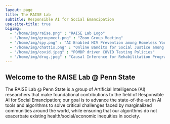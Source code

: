 ```yaml
---
layout: page
title: The RAISE Lab
subtitle: Responsible AI for Social Emancipation
use-site-title: true
bigimg:
  - "/home/img/raise.png" : "RAISE Lab Logo"
  - "/home/img/groupmeet.png" : "Zoom Group Meeting"
  - "/home/img/spy.png" : "AI Enabled HIV Prevention among Homeless Youth"
  - "/home/img/chattis.png" : "Online Bandits for Social Justice among Farmers"
  - "/home/img/covid.jpeg" : "POMDP driven COVID Testing Policies"
  - "/home/img/drug.jpeg" : "Causal Inference for Rehabilitation Program Design"
---
```


## Welcome to the RAISE Lab @ Penn State


The RAISE Lab @ Penn State is a group of Artificial Intelligence (AI) researchers that make foundational contributions to the field of Responsible AI for Social Emancipation; our goal is to advance the state-of-the-art in AI tools and algorithms to solve critical challenges faced by marginalized communities around the world, while ensuring that our algorithms do not exacerbate existing health/social/economic inequities in society.

